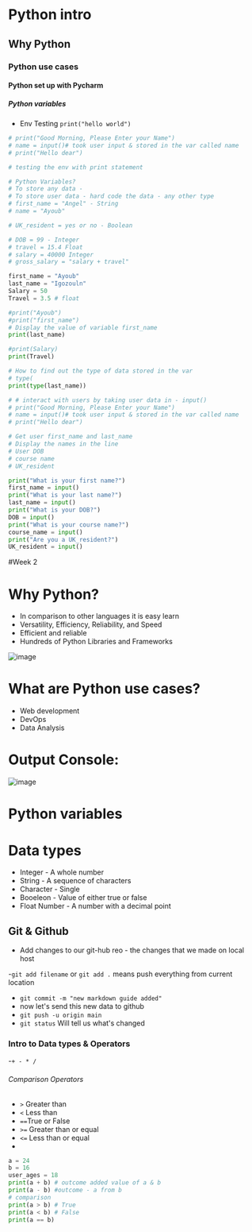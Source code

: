 # Python intro
## Why Python
### Python use cases
#### Python set up with Pycharm
##### Python variables

- Env Testing `print("hello world")`

```python
# print("Good Morning, Please Enter your Name")
# name = input()# took user input & stored in the var called name
# print("Hello dear")
```
```python
# testing the env with print statement

# Python Variables?
# To store any data -
# To store user data - hard code the data - any other type
# first_name = "Angel" - String
# name = "Ayoub"

# UK_resident = yes or no - Boolean

# DOB = 99 - Integer
# travel = 15.4 Float
# salary = 40000 Integer
# gross_salary = "salary + travel"

first_name = "Ayoub"
last_name = "Igozouln"
Salary = 50
Travel = 3.5 # float

#print("Ayoub")
#print("first_name")
# Display the value of variable first_name
print(last_name)

#print(Salary)
print(Travel)

# How to find out the type of data stored in the var
# type(
print(type(last_name))

# # interact with users by taking user data in - input()
# print("Good Morning, Please Enter your Name")
# name = input()# took user input & stored in the var called name
# print("Hello dear")

# Get user first_name and last_name
# Display the names in the line
# User DOB
# course name
# UK_resident

print("What is your first name?")
first_name = input()
print("What is your last name?")
last_name = input()
print("What is your DOB?")
DOB = input()
print("What is your course name?")
course_name = input()
print("Are you a UK_resident?")
UK_resident = input()
```

#Week 2


# Why Python?

- In comparison to other languages it is easy learn 
- Versatility, Efficiency, Reliability, and Speed
- Efficient and reliable
- Hundreds of Python Libraries and Frameworks

![image](https://user-images.githubusercontent.com/115165899/194916313-8c549e97-bcb4-4306-9178-6e7a735152e7.png)

# What are Python use cases?

- Web development
- DevOps
- Data Analysis

# Output Console:

![image](https://user-images.githubusercontent.com/115165899/194915988-04d5c30d-3517-43c2-8771-35ae99defb93.png)


# Python variables


# Data types

- Integer - A whole number
- String - A sequence of characters
- Character - Single
- Booeleon - Value of either true or false
- Float Number - A number with a decimal point


## Git & Github
- Add changes to our git-hub reo - the changes that we made on local host

-`git add filename` or `git add .` means push everything from current location
- `git commit -m "new markdown guide added"`
- now let's send this new data to github
- `git push -u origin main`
- `git status` Will tell us what's changed






### Intro to Data types & Operators
-`+ - * / `

###### Comparison Operators
- `>` Greater than
- `<` Less than
- `==`True or False
- `>=` Greater than or equal
- `<=` Less than or equal
- 

```python
a = 24
b = 16
user_ages = 18
print(a + b) # outcome added value of a & b
print(a - b) #outcome - a from b
# comparison
print(a > b) # True
print(a < b) # False
print(a == b)
```








